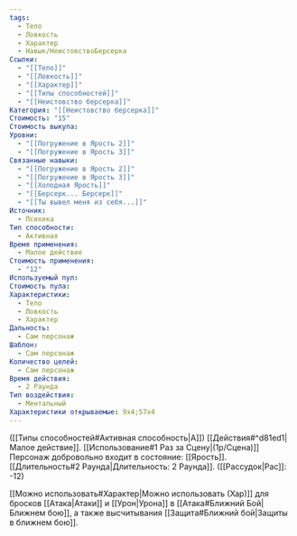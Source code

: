 ```yaml
---
tags:
  - Тело
  - Ловкость
  - Характер
  - Навык/НеистовствоБерсерка
Ссылки:
  - "[[Тело]]"
  - "[[Ловкость]]"
  - "[[Характер]]"
  - "[[Типы способностей]]"
  - "[[Неистовство берсерка]]"
Категория: "[[Неистовство берсерка]]"
Стоимость: "15"
Стоимость выкупа: 
Уровни:
  - "[[Погружение в Ярость 2]]"
  - "[[Погружение в Ярость 3]]"
Связанные навыки:
  - "[[Погружение в Ярость 2]]"
  - "[[Погружение в Ярость 3]]"
  - "[[Холодная Ярость]]"
  - "[[Берсерк... Берсерк]]"
  - "[[Ты вывел меня из себя...]]"
Источник:
  - Психика
Тип способности:
  - Активная
Время применения:
  - Малое действие
Стоимость применения:
  - "12"
Используемый пул: 
Стоимость пула: 
Характеристики:
  - Тело
  - Ловкость
  - Характер
Дальность:
  - Сам персонаж
Шаблон:
  - Сам персонаж
Количество целей:
  - Сам персонаж
Время действия:
  - 2 Раунда
Тип воздействия:
  - Ментальный
Характеристики открываемые: 9x4;57x4
---
```

([[Типы способностей#Активная способность|А]]) [[Действия#^d81ed1|Малое действие]]. [[Использование#1 Раз за Сцену|(1р/Сцена)]] Персонаж добровольно входит в состояние: [[Ярость]].  [[Длительность#2 Раунда|Длительность: 2 Раунда]]. ([[Рассудок|Рас]]: -12)

[[Можно использовать#Характер|Можно использовать (Хар)]] для бросков [[Атака|Атаки]] и [[Урон|Урона]] в [[Атака#Ближний Бой|Ближнем бою]], а также высчитывания [[Защита#Ближний бой|Защиты в ближнем бою]].

